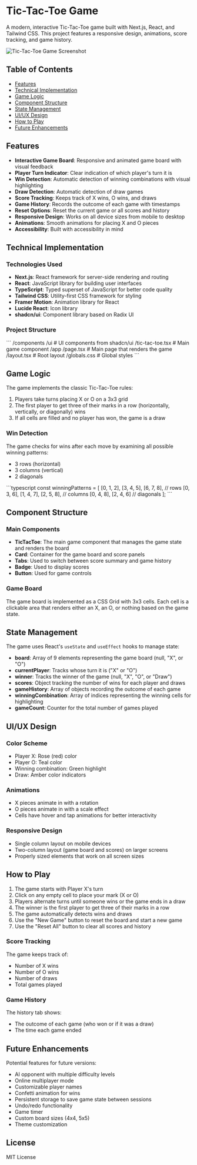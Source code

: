# Tic-Tac-Toe Game

A modern, interactive Tic-Tac-Toe game built with Next.js, React, and Tailwind CSS. This project features a responsive design, animations, score tracking, and game history.

![Tic-Tac-Toe Game Screenshot](https://hebbkx1anhila5yf.public.blob.vercel-storage.com/placeholder-ob7miW3mUreePYfXdVwkpFWHthzoR5.svg?height=400&width=800)

## Table of Contents

- [Features](#features)
- [Technical Implementation](#technical-implementation)
- [Game Logic](#game-logic)
- [Component Structure](#component-structure)
- [State Management](#state-management)
- [UI/UX Design](#uiux-design)
- [How to Play](#how-to-play)
- [Future Enhancements](#future-enhancements)

## Features

- **Interactive Game Board**: Responsive and animated game board with visual feedback
- **Player Turn Indicator**: Clear indication of which player's turn it is
- **Win Detection**: Automatic detection of winning combinations with visual highlighting
- **Draw Detection**: Automatic detection of draw games
- **Score Tracking**: Keeps track of X wins, O wins, and draws
- **Game History**: Records the outcome of each game with timestamps
- **Reset Options**: Reset the current game or all scores and history
- **Responsive Design**: Works on all device sizes from mobile to desktop
- **Animations**: Smooth animations for placing X and O pieces
- **Accessibility**: Built with accessibility in mind

## Technical Implementation

### Technologies Used

- **Next.js**: React framework for server-side rendering and routing
- **React**: JavaScript library for building user interfaces
- **TypeScript**: Typed superset of JavaScript for better code quality
- **Tailwind CSS**: Utility-first CSS framework for styling
- **Framer Motion**: Animation library for React
- **Lucide React**: Icon library
- **shadcn/ui**: Component library based on Radix UI

### Project Structure

\`\`\`
/components
  /ui                 # UI components from shadcn/ui
  /tic-tac-toe.tsx    # Main game component
/app
  /page.tsx           # Main page that renders the game
  /layout.tsx         # Root layout
  /globals.css        # Global styles
\`\`\`

## Game Logic

The game implements the classic Tic-Tac-Toe rules:

1. Players take turns placing X or O on a 3x3 grid
2. The first player to get three of their marks in a row (horizontally, vertically, or diagonally) wins
3. If all cells are filled and no player has won, the game is a draw

### Win Detection

The game checks for wins after each move by examining all possible winning patterns:
- 3 rows (horizontal)
- 3 columns (vertical)
- 2 diagonals

\`\`\`typescript
const winningPatterns = [
  [0, 1, 2], [3, 4, 5], [6, 7, 8], // rows
  [0, 3, 6], [1, 4, 7], [2, 5, 8], // columns
  [0, 4, 8], [2, 4, 6]             // diagonals
];
\`\`\`

## Component Structure

### Main Components

- **TicTacToe**: The main game component that manages the game state and renders the board
- **Card**: Container for the game board and score panels
- **Tabs**: Used to switch between score summary and game history
- **Badge**: Used to display scores
- **Button**: Used for game controls

### Game Board

The game board is implemented as a CSS Grid with 3x3 cells. Each cell is a clickable area that renders either an X, an O, or nothing based on the game state.

## State Management

The game uses React's `useState` and `useEffect` hooks to manage state:

- **board**: Array of 9 elements representing the game board (null, "X", or "O")
- **currentPlayer**: Tracks whose turn it is ("X" or "O")
- **winner**: Tracks the winner of the game (null, "X", "O", or "Draw")
- **scores**: Object tracking the number of wins for each player and draws
- **gameHistory**: Array of objects recording the outcome of each game
- **winningCombination**: Array of indices representing the winning cells for highlighting
- **gameCount**: Counter for the total number of games played

## UI/UX Design

### Color Scheme

- Player X: Rose (red) color
- Player O: Teal color
- Winning combination: Green highlight
- Draw: Amber color indicators

### Animations

- X pieces animate in with a rotation
- O pieces animate in with a scale effect
- Cells have hover and tap animations for better interactivity

### Responsive Design

- Single column layout on mobile devices
- Two-column layout (game board and scores) on larger screens
- Properly sized elements that work on all screen sizes

## How to Play

1. The game starts with Player X's turn
2. Click on any empty cell to place your mark (X or O)
3. Players alternate turns until someone wins or the game ends in a draw
4. The winner is the first player to get three of their marks in a row
5. The game automatically detects wins and draws
6. Use the "New Game" button to reset the board and start a new game
7. Use the "Reset All" button to clear all scores and history

### Score Tracking

The game keeps track of:
- Number of X wins
- Number of O wins
- Number of draws
- Total games played

### Game History

The history tab shows:
- The outcome of each game (who won or if it was a draw)
- The time each game ended

## Future Enhancements

Potential features for future versions:

- AI opponent with multiple difficulty levels
- Online multiplayer mode
- Customizable player names
- Confetti animation for wins
- Persistent storage to save game state between sessions
- Undo/redo functionality
- Game timer
- Custom board sizes (4x4, 5x5)
- Theme customization

## License

MIT License
